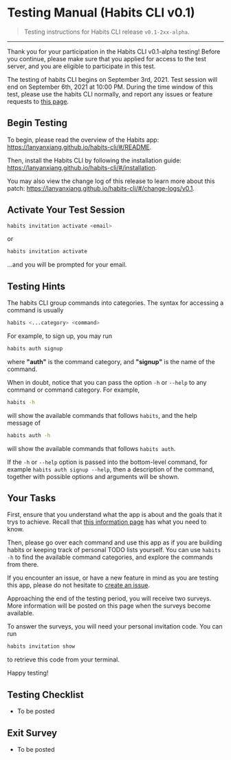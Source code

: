 # Testing Manual (Habits CLI v0.1)

> Testing instructions for Habits CLI release `v0.1-2xx-alpha`.

---

Thank you for your participation in the Habits CLI v0.1-alpha testing! Before you continue, please make sure that you applied for access to the test server, and you are eligible to participate in this test.

The testing of habits CLI begins on September 3rd, 2021. Test session will end on September 6th, 2021 at 10:00 PM. During the time window of this test, please use the habits CLI normally, and report any issues or feature requests to [this page](https://github.com/lanyanxiang/habits-cli/issues).

## Begin Testing

To begin, please read the overview of the Habits app: https://lanyanxiang.github.io/habits-cli/#/README.

Then, install the Habits CLI by following the installation guide: https://lanyanxiang.github.io/habits-cli/#/installation.

You may also view the change log of this release to learn more about this patch: https://lanyanxiang.github.io/habits-cli/#/change-logs/v0.1.

## Activate Your Test Session

```bash
habits invitation activate <email>
```

or

```bash
habits invitation activate
```

...and you will be prompted for your email.

## Testing Hints

The habits CLI group commands into categories. The syntax for accessing a command is usually

```bash
habits <...category> <command>
```

For example, to sign up, you may run

```bash
habits auth signup
```

where **"auth"** is the command category, and **"signup"** is the name of the command.

When in doubt, notice that you can pass the option `-h` or `--help` to any command or command category.
For example,

```bash
habits -h
```

will show the available commands that follows `habits`, and the help message of

```bash
habits auth -h
```

will show the available commands that follows `habits auth`.

If the `-h` or `--help` option is passed into the bottom-level command, for example `habits auth signup --help`, then a description of the command, together with possible options and arguments will be shown.

## Your Tasks

First, ensure that you understand what the app is about and  the goals that it trys to achieve. Recall that [this information page](https://lanyanxiang.github.io/habits-cli/#/README) has what you need to know.

Then, please go over each command and use this app as if you are building habits or keeping track of personal TODO lists yourself. You can use `habits -h` to find the available command categories, and explore the commands from there.

If you encounter an issue, or have a new feature in mind as you are testing this app, please do not hesitate to [create an issue](https://github.com/lanyanxiang/habits-cli/issues).

Approaching the end of the testing period, you will receive two surveys. More information will be posted on this page when the surveys become available.

To answer the surveys, you will need your personal invitation code. You can run

```bash
habits invitation show
```

to retrieve this code from your terminal.

Happy testing!

## Testing Checklist

- To be posted

## Exit Survey

- To be posted

